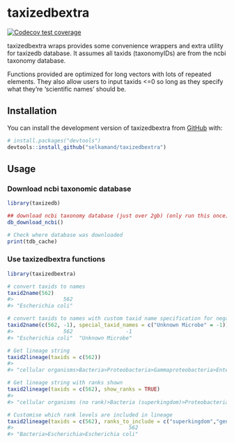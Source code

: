 
<!-- README.md is generated from README.Rmd. Please edit that file -->

# taxizedbextra

<!-- badges: start -->

[![Codecov test
coverage](https://codecov.io/gh/selkamand/taxizedbextra/branch/master/graph/badge.svg)](https://app.codecov.io/gh/selkamand/taxizedbextra?branch=master)
<!-- badges: end -->

taxizedbextra wraps provides some convenience wrappers and extra utility
for taxizedb database. It assumes all taxids (taxonomyIDs) are from the
ncbi taxonomy database.

Functions provided are optimized for long vectors with lots of repeated
elements. They also allow users to input taxids \<=0 so long as they
specify what they’re ‘scientific names’ should be.

## Installation

You can install the development version of taxizedbextra from
[GitHub](https://github.com/) with:

``` r
# install.packages("devtools")
devtools::install_github("selkamand/taxizedbextra")
```

## Usage

### Download ncbi taxonomic database

``` r
library(taxizedb)

## download ncbi taxonomy database (just over 2gb) (only run this once)
db_download_ncbi()

# Check where database was downloaded
print(tdb_cache)
```

### Use taxizedbextra functions

``` r
library(taxizedbextra)

# convert taxids to names
taxid2name(562)
#>                562 
#> "Escherichia coli"

# convert taxids to names with custom taxid name specification for negative taxids
taxid2name(c(562, -1), special_taxid_names = c("Unknown Microbe" = -1))
#>                562                 -1 
#> "Escherichia coli"  "Unknown Microbe"

# Get lineage string
taxid2lineage(taxids = c(562))
#>                                                                                                                               562 
#> "cellular organisms>Bacteria>Proteobacteria>Gammaproteobacteria>Enterobacterales>Enterobacteriaceae>Escherichia>Escherichia coli"

# Get lineage string with ranks shown
taxid2lineage(taxids = c(562), show_ranks = TRUE)
#>                                                                                                                                                                                                            562 
#> "cellular organisms (no rank)>Bacteria (superkingdom)>Proteobacteria (phylum)>Gammaproteobacteria (class)>Enterobacterales (order)>Enterobacteriaceae (family)>Escherichia (genus)>Escherichia coli (species)"

# Customise which rank levels are included in lineage
taxid2lineage(taxids = c(562), ranks_to_include = c("superkingdom","genus", "species"))
#>                                     562 
#> "Bacteria>Escherichia>Escherichia coli"
```
